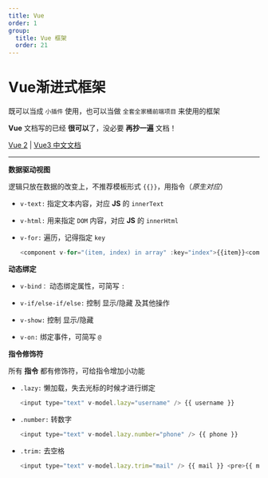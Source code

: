 ```yaml
---
title: Vue
order: 1
group:
  title: Vue 框架
  order: 21
---
```


# Vue<Badge type="miku">渐进式框架</Badge>

既可以当成 `小插件` 使用，也可以当做 `全套全家桶前端项目` 来使用的框架

<Alert type="info"><Font type="miku" fsize="m">**Vue** 文档</Font>写的已经 **很可以**了，没必要 **再抄一遍** 文档！</Alert>

[Vue 2](https://v2.cn.vuejs.org/) | [Vue3 中文文档](https://staging-cn.vuejs.org/guide/introduction.html)

---

<Font type="miku" fsize="l">**数据驱动视图**</Font>

逻辑只放在数据的改变上，不推荐模板形式 `{{}}`，用指令（_原生对应_）

- `v-text:` 指定文本内容，对应 **JS** 的 `innerText`

- `v-html:` 用来指定 `DOM` 内容，对应 **JS** 的 `innerHtml`

- `v-for:` 遍历，记得指定 `key`

  ```js
  <component v-for="(item, index) in array" :key="index">{{item}}<component>
  ```

<Font type="miku" fsize="l">**动态绑定**</Font>

- `v-bind：` 动态绑定属性，可简写 `:`
- `v-if/else-if/else:` 控制 显示/隐藏 及其他操作
- `v-show:` 控制 显示/隐藏

- `v-on:` 绑定事件，可简写 `@`

<Font type="miku" fsize="l">**指令修饰符**</Font>

所有 **指令** 都有修饰符，可给指令增加小功能

- `.lazy:` 懒加载，失去光标的时候才进行绑定

  ```js
  <input type="text" v-model.lazy="username" /> {{ username }}
  ```

- `.number:` 转数字

  ```js
  <input type="text" v-model.lazy.number="phone" /> {{ phone }}
  ```

- `.trim:` 去空格

  ```js
  <input type="text" v-model.lazy.trim="mail" /> {{ mail }} <pre>{{ mail }}<pre>
  ```

